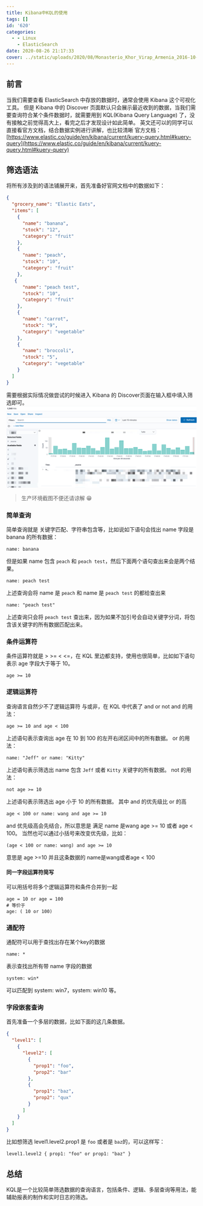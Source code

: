 ```yaml
---
title: Kibana中KQL的使用
tags: []
id: '620'
categories:
  - - Linux
    - ElasticSearch
date: 2020-08-26 21:17:33
cover: ../static/uploads/2020/08/Monasterio_Khor_Virap_Armenia_2016-10-01_DD_25.jpg
---
```




## 前言

当我们需要查看 ElasticSearch 中存放的数据时，通常会使用 Kibana 这个可视化工具。 但是 Kibana 中的 Discover 页面默认只会展示最近收到的数据，当我们需要查询符合某个条件数据时，就需要用到 KQL(Kibana Query Language) 了，没有接触之前觉得高大上，看完之后才发现设计如此简单。 英文还可以的同学可以直接看官方文档，结合数据实例进行讲解，也比较清晰 官方文档：[https://www.elastic.co/guide/en/kibana/current/kuery-query.html#kuery-query](https://www.elastic.co/guide/en/kibana/current/kuery-query.html#kuery-query)

## 筛选语法

将所有涉及到的语法铺展开来，首先准备好官网文档中的数据如下：

```json
{
  "grocery_name": "Elastic Eats",
  "items": [
    {
      "name": "banana",
      "stock": "12",
      "category": "fruit"
    },
    {
      "name": "peach",
      "stock": "10",
      "category": "fruit"
    },
   {
      "name": "peach test",
      "stock": "10",
      "category": "fruit"
    },
    {
      "name": "carrot",
      "stock": "9",
      "category": "vegetable"
    },
    {
      "name": "broccoli",
      "stock": "5",
      "category": "vegetable"
    }
  ]
}
```

需要根据实际情况做尝试的时候进入 Kibana 的 Discover页面在输入框中填入筛选即可。 [![](../static/uploads/2020/08/bf38129fb9a6a1d593feb32d28b50582.png)](../static/uploads/2020/08/bf38129fb9a6a1d593feb32d28b50582.png)

> 生产环境截图不便还请谅解 😁

### 简单查询

简单查询就是 关键字匹配、字符串包含等，比如说如下语句会找出 name 字段是 banana 的所有数据：

```kql
name: banana
```

但是如果 name 包含 `peach` 和 `peach test`，然后下面两个语句查出来会是两个结果。

```kql
name: peach test
```

上述查询会将 name 是 `peach` 和 name 是 `peach test` 的都给查出来

```kql
name: "peach test"
```

上述查询只会将 `peach test` 查出来，因为如果不加引号会自动关键字分词，将包含该关键字的所有数据匹配出来。

### 条件运算符

条件运算符就是 > >= < <=，在 KQL 里边都支持，使用也很简单，比如如下语句表示 age 字段大于等于 10。

```kql
age >= 10
```

### 逻辑运算符

查询语言自然少不了逻辑运算符 与或非，在 KQL 中代表了 and or not and 的用法：

```kql
age >= 10 and age < 100
```

上述语句表示查询出 age 在 10 到 100 的左开右闭区间中的所有数据。 or 的用法：

```kql
name: "Jeff" or name: "Kitty"
```

上述语句表示筛选出 name 包含 `Jeff` 或者 `Kitty` 关键字的所有数据。 not 的用法：

```kql
not age >= 10
```

上述语句表示筛选出 age 小于 10 的所有数据。 其中 and 的优先级比 or 的高

```kql
age < 100 or name: wang and age >= 10
```

and 优先级高会先结合，所以意思是 满足 name 是wang age >= 10 或者 age < 100。 当然也可以通过小括号来改变优先级，比如：

```kql
(age < 100 or name: wang) and age >= 10
```

意思是 age >=10 并且这条数据的 name是wang或者age < 100

#### 同一字段运算符简写

可以用括号将多个逻辑运算符和条件合并到一起

```kql
age = 10 or age = 100
# 等价于
age: ( 10 or 100)
```

### 通配符

通配符可以用于查找出存在某个key的数据

```kql
name: *
```

表示查找出所有带 name 字段的数据

```kql
system: win*
```

可以匹配到 system: win7，system: win10 等。

### 字段嵌套查询

首先准备一个多层的数据，比如下面的这几条数据。

```json
{
  "level1": [
    {
      "level2": [
        {
          "prop1": "foo",
          "prop2": "bar"
        },
        {
          "prop1": "baz",
          "prop2": "qux"
        }
      ]
    }
  ]
}
```

比如想筛选 level1.level2.prop1 是 `foo` 或者是 `baz`的，可以这样写：

```kql
level1.level2 { prop1: "foo" or prop1: "baz" }
```

## 总结

KQL是一个比较简单筛选数据的查询语言，包括条件、逻辑、多层查询等用法，能辅助报表的制作和实时日志的筛选。